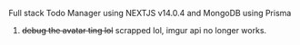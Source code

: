 Full stack Todo Manager using NEXTJS v14.0.4 and MongoDB using Prisma

1. ~~debug the avatar ting lol~~ scrapped lol, imgur api no longer works.